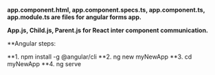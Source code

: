 **app.component.html, app.component.specs.ts, app.component.ts, app.module.ts are files for angular forms app.**



**App.js, Child.js, Parent.js for React inter component communication.**


**Angular steps:

**1. npm install -g @angular/cli
**2. ng new myNewApp
**3. cd myNewApp
**4. ng serve
